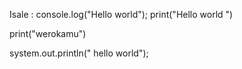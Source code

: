 Isale : console.log("Hello world");
print("Hello world ")


print("werokamu")

system.out.println(" hello world");
